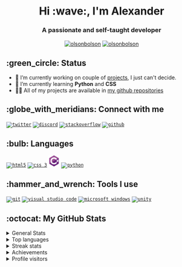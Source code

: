 <h1 align="center">Hi :wave:, I'm Alexander</h1> 
<h3 align="center">A passionate and self-taught developer</h3>

<p align="center">
    <a href="https://www.buymeacoffee.com/olsonbolson"> <img align="center" src="https://cdn.buymeacoffee.com/buttons/v2/default-yellow.png" height="40px" alt="olsonbolson" /></a>
    <a href="https://ko-fi.com/olsonbolson"> <img align="center" src="https://cdn.ko-fi.com/cdn/kofi3.png?v=3" height="40px" alt="olsonbolson" /></a>
</p>

<!-- <p> <a href="#"><img src="https://visitor-badge.glitch.me/badge?page_id=OlsonBolson-dev&right_color=RGB(223,94,76)&left_color=RGB(40,44,52)&left_text=My%20Page%20Visits" alt="olsonbolson-dev" /></a> </p> -->

<h2>:green_circle: Status</h2>
<ul style="list-style-type:disc;">
    <li>🔭 I’m currently working on couple of <a href="https://github.com/OlsonBolson-dev/to-code-list">projects<a/>, I just can't decide.
    <li>🌱 I’m currently learning <b>Python</b> and <b>CSS</b></li>
    <li>👨‍💻 All of my projects are available in <a href="https://github.com/OlsonBolson-dev?tab=repositories">my github repositories</a></li>
</ul>

<h2>:globe_with_meridians: Connect with me</h2>
<a href="https://twitter.com/olsonbolson_dev" target="blank"><code><img title="OlsonBolson_dev" alt="twitter" width="30px" src="https://raw.githubusercontent.com/rahuldkjain/github-profile-readme-generator/master/src/images/icons/Social/twitter.svg" /></code></a>
<a href="https://discord.com/users/444131047316389888" target="blank"><code><img title="OlsonBolson#7879" alt="discord" width="30px" src="https://raw.githubusercontent.com/rahuldkjain/github-profile-readme-generator/master/src/images/icons/Social/discord.svg" /></code></a>
<a href="https://stackoverflow.com/users/14669197" target="blank"><code><img title="14669197" alt="stackoverflow" width="30px" src="https://raw.githubusercontent.com/rahuldkjain/github-profile-readme-generator/master/src/images/icons/Social/stack-overflow.svg" /></code></a>
<a href="https://github.com/OlsonBolson-dev" target="blank"><code><img title="OlsonBolson-dev" alt="github" width="30px" src="https://cdn.jsdelivr.net/gh/devicons/devicon/icons/github/github-original.svg" /></code></a>

<h2>:bulb: Languages</h2>
<a href="#"><code><img title="HTML 5" alt="html5" width="30px" src="https://cdn.jsdelivr.net/gh/devicons/devicon/icons/html5/html5-original.svg" /></code></a>
<a href="#"><code><img title="CSS 3" alt="css 3" width="30px" src="https://cdn.jsdelivr.net/gh/devicons/devicon/icons/css3/css3-original.svg" /></code></a>
<a href="#"><code><img title="C#" alt="C-sharp" width="30px" src="https://raw.githubusercontent.com/devicons/devicon/master/icons/csharp/csharp-original.svg" /></code></a>
<a href="#"><code><img title="Python" alt="python" width="30px" src="https://cdn.jsdelivr.net/gh/devicons/devicon/icons/python/python-original.svg" /></code></a>

<h2>:hammer_and_wrench: Tools I use</h2>
<a href="#"><code><img title="Git" alt="git" width="30px" src="https://cdn.jsdelivr.net/gh/devicons/devicon/icons/git/git-original.svg" /></code></a>
<a href="#"><code><img title="VS Code" alt="visual studio code" width="30px" src="https://cdn.jsdelivr.net/gh/devicons/devicon/icons/vscode/vscode-original.svg" /></code></a>
<a href="#"><code><img title="MS Windows" alt="microsoft windows" width="30px" src="https://cdn.jsdelivr.net/gh/devicons/devicon/icons/windows8/windows8-original.svg" /></code></a>
<a href="#"><code><img title="Unity" alt="unity" width="30px" src="https://www.vectorlogo.zone/logos/unity3d/unity3d-icon.svg" /></code></a>

<h2>:octocat: My GitHub Stats</h2>
<details>
<summary>General Stats</summary>
<div alig="center">
    <a href="https://github.com/anuraghazra/github-readme-stats">
        <img height=180em src="https://github-readme-stats.vercel.app/api?username=olsonbolson-dev&show_icons=true&locale=en&theme=onedark&hide_border=true" alt="my github stats" />
    </a>
</div>
</details>

<details>
<summary>Top languages</summary>
    <a href="https://github.com/anuraghazra/github-readme-stats">
        <img height=180em src="https://github-readme-stats.vercel.app/api/top-langs?username=olsonbolson-dev&show_icons=true&locale=en&layout=compact&theme=onedark&hide_border=true" alt="most used languages" />
    </a>
    <p><b>*Note:</b> Top languages is only a metric of the languages my public code consists of and doesn't reflect experience or skill level.</p>
</details>

<details>
<summary>Streak stats</summary>
    <a href="https://github.com/DenverCoder1/github-readme-streak-stats">
        <img height=180em src="https://github-readme-streak-stats.herokuapp.com?user=OlsonBolson-dev&theme=onedark&hide_border=true&date_format=M%20j%5B%2C%20Y%5D" alt="streak stats"/>
    </a>
</details>

<details>
<summary>Achievements</summary>
<a href="https://github.com/ryo-ma/github-profile-trophy">
    <img alt="github achievements" src="https://github-profile-trophy.vercel.app/?username=olsonbolson-dev&theme=onedark">
</a>
</details>

<details>
<summary>Profile visitors</summary>
<p align="center">:round_pushpin: Profile visitors</p>
<div align="center">
    <img alt="visitors counter" src="https://profile-counter.glitch.me/OlsonBolson-dev/count.svg">
</div>
</details>
